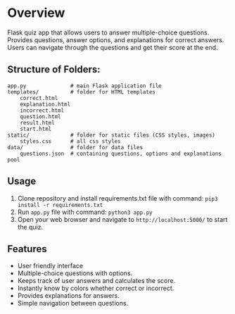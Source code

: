 # Overview

Flask quiz app that allows users to answer multiple-choice questions. Provides questions, answer options, and explanations for correct answers. 
Users can navigate through the questions and get their score at the end.

## Structure of Folders:

    app.py              # main Flask application file
    templates/          # folder for HTML templates
        correct.html
        explanation.html
        incorrect.html
        question.html
        result.html
        start.html
    static/             # folder for static files (CSS styles, images)
        styles.css      # all css styles
    data/               # folder for data files
        questions.json  # containing questions, options and explanations pool


## Usage
1. Clone repository and install requirements.txt file with command: `pip3 install -r requirements.txt`
2. Run `app.py` file with command: `python3 app.py`
4. Open your web browser and navigate to `http://localhost:5000/` to start the quiz.

## Features
- User friendly interface
- Multiple-choice questions with options.
- Keeps track of user answers and calculates the score.
- Instantly know by colors whether correct or incorrect.
- Provides explanations for answers.
- Simple navigation between questions.


